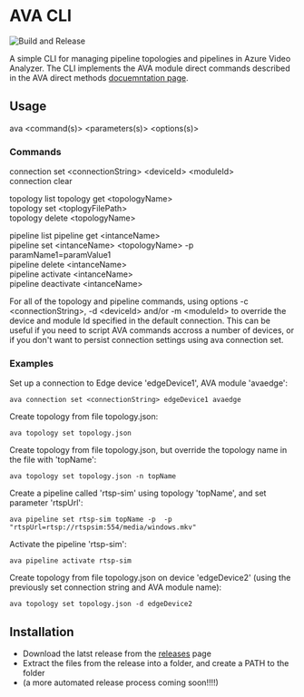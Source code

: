 # AVA CLI

![Build and Release](https://github.com/davidxw/ava-cli/actions/workflows/dotnet.yml/badge.svg)

A simple CLI for managing pipeline topologies and pipelines in Azure Video Analyzer. The CLI implements the AVA module direct commands described in the AVA direct methods [docuemntation page](https://docs.microsoft.com/en-us/azure/azure-video-analyzer/video-analyzer-docs/direct-methods).


## Usage

ava \<command(s)\> \<parameters(s)\> \<options(s)\>

### Commands

connection set \<connectionString\> \<deviceId\> \<moduleId\>  
connection clear

topology list 
topology get \<topologyName\>  
topology set \<toplogyFilePath\>  
topology delete \<topologyName\>

pipeline list 
pipeline get \<intanceName\>  
pipeline set \<intanceName\> \<topologyName\> -p paramName1=paramValue1  
pipeline delete \<intanceName\>  
pipeline activate \<intanceName\>  
pipeline deactivate \<intanceName\> 

For all of the topology and pipeline commands, using options -c \<connectionString\>, -d \<deviceId\> and/or -m \<moduleId\> to override the device and module Id specified in the default connection. This can be useful if you need to script AVA commands accross a number of devices, or if you don't want to persist connection settings using ava connection set.

### Examples

Set up a connection to Edge device 'edgeDevice1', AVA module 'avaedge':

`ava connection set <connectionString> edgeDevice1 avaedge`

Create topology from file topology.json:

`ava topology set topology.json`

Create topology from file topology.json, but override the topology name in the file with 'topName':

`ava topology set topology.json -n topName`

Create a pipeline called 'rtsp-sim' using topology 'topName', and set parameter 'rtspUrl':

`ava pipeline set rtsp-sim topName -p  -p "rtspUrl=rtsp://rtspsim:554/media/windows.mkv"`

Activate the pipeline 'rtsp-sim':

`ava pipeline activate rtsp-sim`

Create topology from file topology.json on device 'edgeDevice2' (using the previously set connection string and AVA module name):

`ava topology set topology.json -d edgeDevice2`



## Installation
* Download the latst release from the [releases](https://github.com/davidxw/AVA-CLI/releases) page
* Extract the files from the release into a folder, and create a PATH to the folder
* (a more automated release process coming soon!!!!)